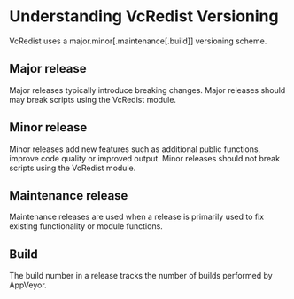# Understanding VcRedist Versioning

VcRedist uses a major.minor[.maintenance[.build]] versioning scheme.

## Major release

Major releases typically introduce breaking changes. Major releases should may break scripts using the VcRedist module.

## Minor release

Minor releases add new features such as additional public functions, improve code quality or improved output. Minor releases should not break scripts using the VcRedist module.

## Maintenance release

Maintenance releases are used when a release is primarily used to fix existing functionality or module functions.

## Build

The build number in a release tracks the number of builds performed by AppVeyor.
